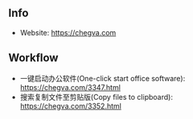 ## Info
- Website: https://chegva.com

## Workflow
- 一键启动办公软件(One-click start office software): https://chegva.com/3347.html 
- 搜索复制文件至剪贴版(Copy files to clipboard): https://chegva.com/3352.html
